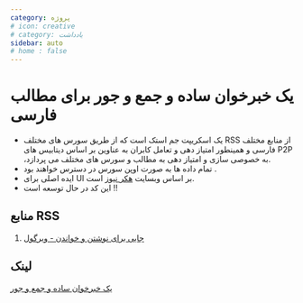 ```yaml
---
category: پروژه
# icon: creative
# category: یادداشت
sidebar: auto
# home : false
---
```


# یک خبرخوان ساده و جمع و جور برای مطالب فارسی

- یک اسکریپت جم استک است که از طریق سورس های مختلف RSS از منابع مختلف فارسی و همینطور امتیاز دهی و تعامل کابران به عناوین بر اساس دیتابیس های P2P ،به خصوصی سازی و امتیاز دهی به مطالب و سورس های مختلف می پردازد.
- تمام داده ها به صورت اوپن سورس در دسترس خواهند بود .
- ایده اصلی برای UI بر اساس وبسایت [ هکر نیوز](https://news.ycombinator.com/news) است.
- این کد در حال توسعه است !!

## منابع RSS

1. [ جایی برای نوشتن و خواندن - ویرگول](https://virgool.io/)

## لینک

[ یک خبرخوان ساده و جمع و جور](https://mehotkhan.github.io/pnews/)
